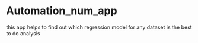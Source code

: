 # Automation_num_app
this app helps to find out which regression model for any dataset is the best to do analysis

